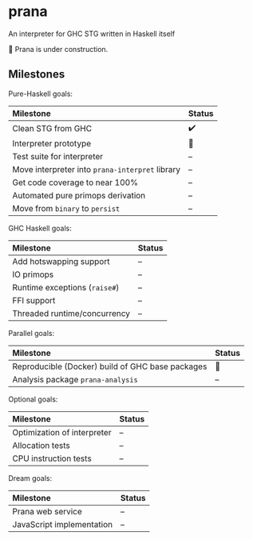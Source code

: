 # prana

An interpreter for GHC STG written in Haskell itself

:construction: Prana is under construction.

## Milestones

Pure-Haskell goals:

|Milestone|Status|
|:---|:---|
|Clean STG from GHC|  :heavy_check_mark: |
|Interpreter prototype| :construction: |
|Test suite for interpreter| – |
|Move interpreter into `prana-interpret` library| – |
|Get code coverage to near 100%| – |
|Automated pure primops derivation| – |
|Move from `binary` to `persist`| – |

GHC Haskell goals:

|Milestone|Status|
|:---|:---|
|Add hotswapping support| – |
|IO primops| – |
|Runtime exceptions (`raise#`)| – |
|FFI support| – |
|Threaded runtime/concurrency| – |

Parallel goals:

|Milestone|Status|
|:---|:---|
|Reproducible (Docker) build of GHC base packages| :construction: |
|Analysis package `prana-analysis`| – |

Optional goals:

|Milestone|Status|
|:---|:---|
|Optimization of interpreter| – |
|Allocation tests| – |
|CPU instruction tests| – |

Dream goals:

|Milestone|Status|
|:---|:---|
|Prana web service| – |
|JavaScript implementation| – |
